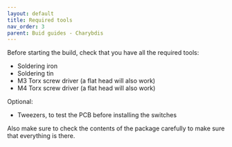 ```yaml
---
layout: default
title: Required tools
nav_order: 3
parent: Buid guides - Charybdis
---
```


Before starting the build, check that you have all the required tools:

- Soldering iron
- Soldering tin
- M3 Torx screw driver (a flat head will also work)
- M4 Torx screw driver (a flat head will also work)

Optional:

- Tweezers, to test the PCB before installing the switches

Also make sure to check the contents of the package carefully to make sure that everything is there.

